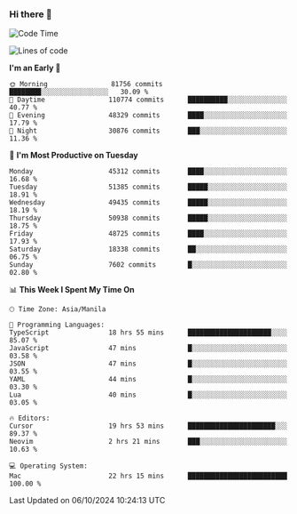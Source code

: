 ### Hi there 👋

<!--START_SECTION:waka-->
![Code Time](http://img.shields.io/badge/Code%20Time-5%2C626%20hrs%2026%20mins-blue)

![Lines of code](https://img.shields.io/badge/From%20Hello%20World%20I%27ve%20Written-120.0%20million%20lines%20of%20code-blue)

**I'm an Early 🐤** 

```text
🌞 Morning                81756 commits       ████████░░░░░░░░░░░░░░░░░   30.09 % 
🌆 Daytime                110774 commits      ██████████░░░░░░░░░░░░░░░   40.77 % 
🌃 Evening                48329 commits       ████░░░░░░░░░░░░░░░░░░░░░   17.79 % 
🌙 Night                  30876 commits       ███░░░░░░░░░░░░░░░░░░░░░░   11.36 % 
```
📅 **I'm Most Productive on Tuesday** 

```text
Monday                   45312 commits       ████░░░░░░░░░░░░░░░░░░░░░   16.68 % 
Tuesday                  51385 commits       █████░░░░░░░░░░░░░░░░░░░░   18.91 % 
Wednesday                49435 commits       █████░░░░░░░░░░░░░░░░░░░░   18.19 % 
Thursday                 50938 commits       █████░░░░░░░░░░░░░░░░░░░░   18.75 % 
Friday                   48725 commits       ████░░░░░░░░░░░░░░░░░░░░░   17.93 % 
Saturday                 18338 commits       ██░░░░░░░░░░░░░░░░░░░░░░░   06.75 % 
Sunday                   7602 commits        █░░░░░░░░░░░░░░░░░░░░░░░░   02.80 % 
```


📊 **This Week I Spent My Time On** 

```text
🕑︎ Time Zone: Asia/Manila

💬 Programming Languages: 
TypeScript               18 hrs 55 mins      █████████████████████░░░░   85.07 % 
JavaScript               47 mins             █░░░░░░░░░░░░░░░░░░░░░░░░   03.58 % 
JSON                     47 mins             █░░░░░░░░░░░░░░░░░░░░░░░░   03.55 % 
YAML                     44 mins             █░░░░░░░░░░░░░░░░░░░░░░░░   03.30 % 
Lua                      40 mins             █░░░░░░░░░░░░░░░░░░░░░░░░   03.05 % 

🔥 Editors: 
Cursor                   19 hrs 53 mins      ██████████████████████░░░   89.37 % 
Neovim                   2 hrs 21 mins       ███░░░░░░░░░░░░░░░░░░░░░░   10.63 % 

💻 Operating System: 
Mac                      22 hrs 15 mins      █████████████████████████   100.00 % 
```


 Last Updated on 06/10/2024 10:24:13 UTC
<!--END_SECTION:waka-->


<!--
**rad182/rad182** is a ✨ _special_ ✨ repository because its `README.md` (this file) appears on your GitHub profile.

Here are some ideas to get you started:

- 🔭 I’m currently working on ...
- 🌱 I’m currently learning ...
- 👯 I’m looking to collaborate on ...
- 🤔 I’m looking for help with ...
- 💬 Ask me about ...
- 📫 How to reach me: ...
- 😄 Pronouns: ...
- ⚡ Fun fact: ...
-->

